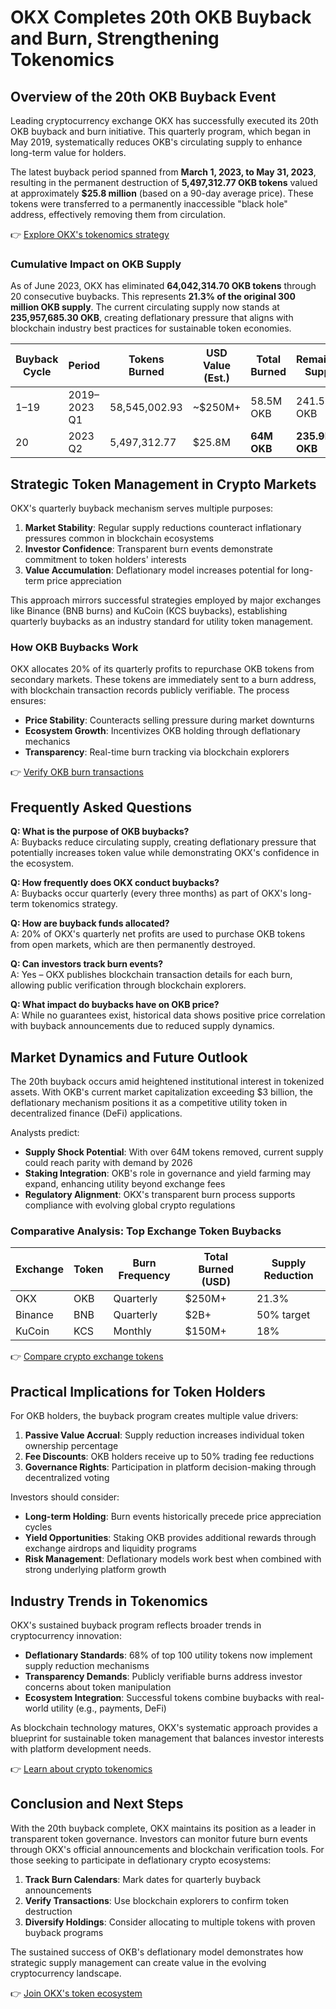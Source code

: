 # OKX Completes 20th OKB Buyback and Burn, Strengthening Tokenomics  

## Overview of the 20th OKB Buyback Event  

Leading cryptocurrency exchange OKX has successfully executed its 20th OKB buyback and burn initiative. This quarterly program, which began in May 2019, systematically reduces OKB's circulating supply to enhance long-term value for holders.  

The latest buyback period spanned from **March 1, 2023, to May 31, 2023**, resulting in the permanent destruction of **5,497,312.77 OKB tokens** valued at approximately **$25.8 million** (based on a 90-day average price). These tokens were transferred to a permanently inaccessible "black hole" address, effectively removing them from circulation.  

👉 [Explore OKX's tokenomics strategy](https://bit.ly/okx-bonus)  

### Cumulative Impact on OKB Supply  

As of June 2023, OKX has eliminated **64,042,314.70 OKB tokens** through 20 consecutive buybacks. This represents **21.3% of the original 300 million OKB supply**. The current circulating supply now stands at **235,957,685.30 OKB**, creating deflationary pressure that aligns with blockchain industry best practices for sustainable token economies.  

| Buyback Cycle | Period          | Tokens Burned | USD Value (Est.) | Total Burned | Remaining Supply |
|---------------|-----------------|----------------|------------------|--------------|------------------|
| 1–19          | 2019–2023 Q1    | 58,545,002.93  | ~$250M+          | 58.5M OKB    | 241.5M OKB       |
| 20            | 2023 Q2         | 5,497,312.77   | $25.8M           | **64M OKB**  | **235.9M OKB**   |

## Strategic Token Management in Crypto Markets  

OKX's quarterly buyback mechanism serves multiple purposes:  
1. **Market Stability**: Regular supply reductions counteract inflationary pressures common in blockchain ecosystems  
2. **Investor Confidence**: Transparent burn events demonstrate commitment to token holders' interests  
3. **Value Accumulation**: Deflationary model increases potential for long-term price appreciation  

This approach mirrors successful strategies employed by major exchanges like Binance (BNB burns) and KuCoin (KCS buybacks), establishing quarterly buybacks as an industry standard for utility token management.  

### How OKB Buybacks Work  

OKX allocates 20% of its quarterly profits to repurchase OKB tokens from secondary markets. These tokens are immediately sent to a burn address, with blockchain transaction records publicly verifiable. The process ensures:  
- **Price Stability**: Counteracts selling pressure during market downturns  
- **Ecosystem Growth**: Incentivizes OKB holding through deflationary mechanics  
- **Transparency**: Real-time burn tracking via blockchain explorers  

👉 [Verify OKB burn transactions](https://bit.ly/okx-bonus)  

## Frequently Asked Questions  

**Q: What is the purpose of OKB buybacks?**  
A: Buybacks reduce circulating supply, creating deflationary pressure that potentially increases token value while demonstrating OKX's confidence in the ecosystem.  

**Q: How frequently does OKX conduct buybacks?**  
A: Buybacks occur quarterly (every three months) as part of OKX's long-term tokenomics strategy.  

**Q: How are buyback funds allocated?**  
A: 20% of OKX's quarterly net profits are used to purchase OKB tokens from open markets, which are then permanently destroyed.  

**Q: Can investors track burn events?**  
A: Yes – OKX publishes blockchain transaction details for each burn, allowing public verification through blockchain explorers.  

**Q: What impact do buybacks have on OKB price?**  
A: While no guarantees exist, historical data shows positive price correlation with buyback announcements due to reduced supply dynamics.  

## Market Dynamics and Future Outlook  

The 20th buyback occurs amid heightened institutional interest in tokenized assets. With OKB's current market capitalization exceeding $3 billion, the deflationary mechanism positions it as a competitive utility token in decentralized finance (DeFi) applications.  

Analysts predict:  
- **Supply Shock Potential**: With over 64M tokens removed, current supply could reach parity with demand by 2026  
- **Staking Integration**: OKB's role in governance and yield farming may expand, enhancing utility beyond exchange fees  
- **Regulatory Alignment**: OKX's transparent burn process supports compliance with evolving global crypto regulations  

### Comparative Analysis: Top Exchange Token Buybacks  

| Exchange | Token | Burn Frequency | Total Burned (USD) | Supply Reduction |  
|----------|-------|----------------|---------------------|------------------|  
| OKX      | OKB   | Quarterly      | $250M+              | 21.3%            |  
| Binance  | BNB   | Quarterly      | $2B+                | 50% target       |  
| KuCoin   | KCS   | Monthly        | $150M+              | 18%              |  

👉 [Compare crypto exchange tokens](https://bit.ly/okx-bonus)  

## Practical Implications for Token Holders  

For OKB holders, the buyback program creates multiple value drivers:  
1. **Passive Value Accrual**: Supply reduction increases individual token ownership percentage  
2. **Fee Discounts**: OKB holders receive up to 50% trading fee reductions  
3. **Governance Rights**: Participation in platform decision-making through decentralized voting  

Investors should consider:  
- **Long-term Holding**: Burn events historically precede price appreciation cycles  
- **Yield Opportunities**: Staking OKB provides additional rewards through exchange airdrops and liquidity programs  
- **Risk Management**: Deflationary models work best when combined with strong underlying platform growth  

## Industry Trends in Tokenomics  

OKX's sustained buyback program reflects broader trends in cryptocurrency innovation:  
- **Deflationary Standards**: 68% of top 100 utility tokens now implement supply reduction mechanisms  
- **Transparency Demands**: Publicly verifiable burns address investor concerns about token manipulation  
- **Ecosystem Integration**: Successful tokens combine buybacks with real-world utility (e.g., payments, DeFi)  

As blockchain technology matures, OKX's systematic approach provides a blueprint for sustainable token management that balances investor interests with platform development needs.  

👉 [Learn about crypto tokenomics](https://bit.ly/okx-bonus)  

## Conclusion and Next Steps  

With the 20th buyback complete, OKX maintains its position as a leader in transparent token governance. Investors can monitor future burn events through OKX's official announcements and blockchain verification tools. For those seeking to participate in deflationary crypto ecosystems:  

1. **Track Burn Calendars**: Mark dates for quarterly buyback announcements  
2. **Verify Transactions**: Use blockchain explorers to confirm token destruction  
3. **Diversify Holdings**: Consider allocating to multiple tokens with proven buyback programs  

The sustained success of OKB's deflationary model demonstrates how strategic supply management can create value in the evolving cryptocurrency landscape.  

👉 [Join OKX's token ecosystem](https://bit.ly/okx-bonus)